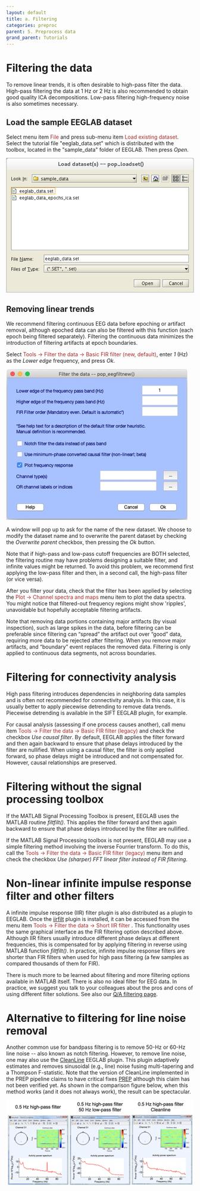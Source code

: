 ```yaml
---
layout: default
title: a. Filtering
categories: preproc
parent: 5. Preprocess data
grand_parent: Tutorials
---
```

Filtering the data
=======
To remove linear trends, it is often desirable to high-pass filter the
data. High-pass filtering the data at 1 Hz or 2 Hz is also recommended to obtain good quality ICA decompositions. Low-pass filtering high-frequency noise is also sometimes necessary.

Load the sample EEGLAB dataset
-------------------

Select menu item <span style="color: brown">File</span> and press sub-menu item
<span style="color: brown">Load existing dataset</span>. Select the tutorial file "eeglab_data.set" which is distributed with
the toolbox, located in the "sample_data" folder of EEGLAB. Then press *Open*.

![Image:Pop_loadset.png](/assets/images/Pop_loadset.png)

Removing linear trends
-------------------

We recommend filtering continuous EEG data before epoching or
artifact removal, although epoched data can also be filtered with this
function (each epoch being filtered separately). Filtering the
continuous data minimizes the introduction of filtering artifacts at
epoch boundaries.

Select <span style="color: brown">Tools → Filter the data → Basic FIR filter (new, default)</span>, enter *1* (Hz) as the *Lower edge* frequency,
and press *Ok*.

![](/assets/images/Pop_eegfiltnew_1hz.jpg)

A window will pop up to ask for the name of
the new dataset. We choose to modify the dataset name and to overwrite
the parent dataset by checking the *Overwrite parent* checkbox, then
pressing the *Ok* button.

Note that if high-pass and low-pass cutoff frequencies are BOTH
selected, the filtering routine may have problems designing a suitable filter, and infinite values might be returned. To avoid this problem,
we recommend first applying the low-pass filter and then, in a second
call, the high-pass filter (or vice versa).
 
After you filter your data,
check that the filter has been applied by selecting the 
<span style="color: brown">Plot → Channel spectra and maps</span> menu item to plot the
data spectra. You might notice that filtered-out frequency regions
might show 'ripples', unavoidable but hopefully acceptable filtering
artifacts. 

Note that removing data portions containing major artifacts (by visual inspection), such as large spikes in the data, before filtering can be preferable since filtering can “spread” the artifact out over “good” data, requiring more data to be rejected after filtering. When you remove major artifacts, and “boundary” event replaces the removed data. Filtering is only applied to continuous data segments, not across boundaries.

# Filtering for connectivity analysis

High pass filtering introduces dependencies in neighboring data samples and is often not recommended for connectivity analysis. In this case, it is usually better to apply piecewise detrending to remove data trends. Piecewise detrending is available in the SIFT EEGLAB plugin, for example.

For causal analysis (assessing if one process causes another), call menu item <span style="color: brown">Tools → Filter the data → Basic FIR filter (legacy)</span> and check the checkbox *Use causal filter*. By default, EEGLAB applies the filter forward and then again backward
to ensure that phase delays introduced by the filter are nullified. When using a causal filter, the filter is only applied forward, so phase delays might be introduced and not compensated for. However, causal relationships are preserved. 

# Filtering without the signal processing toolbox

If the MATLAB
Signal Processing Toolbox is present, EEGLAB uses the MATLAB routine
*filtfilt()*. This applies the filter forward and then again backward
to ensure that phase delays introduced by the filter are nullified. 

If the MATLAB Signal Processing toolbox is not present, EEGLAB may use a
simple filtering method involving the inverse Fourrier transform. To do this, call the <span style="color: brown">Tools → Filter the data → Basic FIR filter (legacy)</span> menu item and check the checkbox *Use (sharper) FFT linear filter instead of FIR filtering*.

# Non-linear infinite impulse response filter and other filters

A infinite impulse response (IIR) filter plugin is also distributed
as a plugin to EEGLAB. Once the [iirfilt](https://github.com/sccn/iirfilt) plugin is installed, it can be
accessed from the menu item <span style="color: brown">Tools → Filter the data → Short IIR filter </span>. This functionality uses the same
graphical interface as the FIR filtering option described above.
Although IIR filters usually introduce different phase delays at
different frequencies, this is compensated for by applying
filtering in reverse using MATLAB function *filtfilt()*. In practice,
infinite impulse response filters are shorter than FIR filters when used for high pass filtering (a few samples as compared thousands of them for FIR).

There is much more to be learned about filtering and more filtering options available in MATLAB itself. There is also no ideal filter for EEG data. In practice, we suggest you talk to your colleagues about the pros and cons of using different filter solutions. See also our [Q/A filtering page](/others/Firfilt_FAQ.html).

# Alternative to filtering for line noise removal

Another common use for bandpass filtering is to remove 50-Hz or 60-Hz line noise -- also known as notch filtering. However, to remove line noise, one may also use the [CleanLine](https://github.com/sccn/cleanline) EEGLAB plugin. This plugin adaptively estimates and removes sinusoidal (e.g., line) noise fusing multi-tapering and a Thompson F-statistic. Note that the version of CleanLine implemented in the PREP pipeline claims to have critical fixes [PREP](https://github.com/VisLab/EEG-Clean-Tools) although this claim has not been verified yet. As shown in the comparison figure below, when this method works (and it does not always work), the result can be spectacular.

![Image:cleanline.png](/assets/images/cleanline.png)
